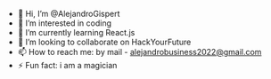 - 👋 Hi, I’m @AlejandroGispert
- 👀 I’m interested in coding
- 🌱 I’m currently learning React.js
- 💞️ I’m looking to collaborate on HackYourFuture
- 📫 How to reach me: by mail - alejandrobusiness2022@gmail.com
- ⚡ Fun fact: i am a magician

<!---
AlejandroGispert/AlejandroGispert is a ✨ special ✨ repository because its `README.md` (this file) appears on your GitHub profile.
You can click the Preview link to take a look at your changes.
--->
